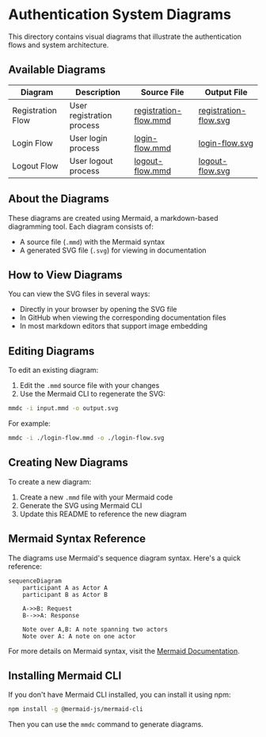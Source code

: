 # Authentication System Diagrams

This directory contains visual diagrams that illustrate the authentication flows and system architecture.

## Available Diagrams

| Diagram | Description | Source File | Output File |
|---------|-------------|------------|------------|
| Registration Flow | User registration process | [registration-flow.mmd](./registration-flow.mmd) | [registration-flow.svg](./registration-flow.svg) |
| Login Flow | User login process | [login-flow.mmd](./login-flow.mmd) | [login-flow.svg](./login-flow.svg) |
| Logout Flow | User logout process | [logout-flow.mmd](./logout-flow.mmd) | [logout-flow.svg](./logout-flow.svg) |

## About the Diagrams

These diagrams are created using Mermaid, a markdown-based diagramming tool. Each diagram consists of:
- A source file (`.mmd`) with the Mermaid syntax
- A generated SVG file (`.svg`) for viewing in documentation

## How to View Diagrams

You can view the SVG files in several ways:
- Directly in your browser by opening the SVG file
- In GitHub when viewing the corresponding documentation files
- In most markdown editors that support image embedding

## Editing Diagrams

To edit an existing diagram:

1. Edit the `.mmd` source file with your changes
2. Use the Mermaid CLI to regenerate the SVG:

```bash
mmdc -i input.mmd -o output.svg
```

For example:

```bash
mmdc -i ./login-flow.mmd -o ./login-flow.svg
```

## Creating New Diagrams

To create a new diagram:

1. Create a new `.mmd` file with your Mermaid code
2. Generate the SVG using Mermaid CLI
3. Update this README to reference the new diagram

## Mermaid Syntax Reference

The diagrams use Mermaid's sequence diagram syntax. Here's a quick reference:

```
sequenceDiagram
    participant A as Actor A
    participant B as Actor B
    
    A->>B: Request
    B-->>A: Response
    
    Note over A,B: A note spanning two actors
    Note over A: A note on one actor
```

For more details on Mermaid syntax, visit the [Mermaid Documentation](https://mermaid-js.github.io/mermaid/#/sequenceDiagram).

## Installing Mermaid CLI

If you don't have Mermaid CLI installed, you can install it using npm:

```bash
npm install -g @mermaid-js/mermaid-cli
```

Then you can use the `mmdc` command to generate diagrams. 